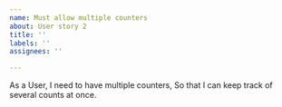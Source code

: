 ```yaml
---
name: Must allow multiple counters
about: User story 2
title: ''
labels: ''
assignees: ''

---
```


As a User, I need to have multiple counters, So that I can keep track of several counts at once.
